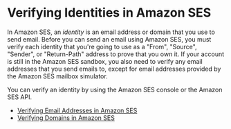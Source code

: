 # Verifying Identities in Amazon SES<a name="verify-addresses-and-domains"></a>

In Amazon SES, an *identity* is an email address or domain that you use to send email\. Before you can send an email using Amazon SES, you must verify each identity that you're going to use as a "From", "Source", "Sender", or "Return\-Path" address to prove that you own it\. If your account is still in the Amazon SES sandbox, you also need to verify any email addresses that you send emails to, except for email addresses provided by the Amazon SES mailbox simulator\.

You can verify an identity by using the Amazon SES console or the Amazon SES API\.


+ [Verifying Email Addresses in Amazon SES](verify-email-addresses.md)
+ [Verifying Domains in Amazon SES](verify-domains.md)